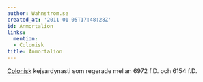 ```yaml
---
author: Wahnstrom.se
created_at: '2011-01-05T17:48:28Z'
id: Anmortalion
links:
  mention:
  - Colonisk
title: Anmortalion
---
```


[Colonisk] kejsardynasti som regerade mellan 6972 f.D. och 6154 f.D.

  [Colonisk]: Colonisk